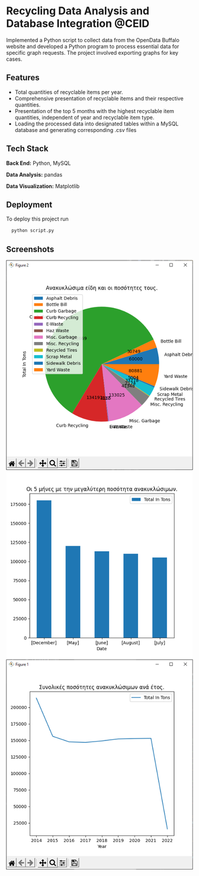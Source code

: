 
# Recycling Data Analysis and Database Integration @CEID

Implemented a Python script to collect data from the OpenData Buffalo website and developed a Python program to process essential data for specific graph requests. The project involved exporting graphs for key cases.





## Features

- Total quantities of recyclable items per year.
- Comprehensive presentation of recyclable items and their respective quantities.
- Presentation of the top 5 months with the highest recyclable item quantities, independent of year and recyclable item type.
- Loading the processed data into designated tables within a MySQL database and generating corresponding .csv files


## Tech Stack

**Back End:** Python, MySQL

**Data Analysis:** pandas

**Data Visualization:** Matplotlib


## Deployment

To deploy this project run

```bash
  python script.py
```


## Screenshots

![Recycling Types & Quantities](https://github.com/manosmin/ceid-py/blob/master/screenshots/python_4vW3PnAHn5.png)
![Top 5 Months](https://github.com/manosmin/ceid-py/blob/master/screenshots/python_azNxcpLEEZ.png)
![Total Quantities per Type](https://github.com/manosmin/ceid-py/blob/master/screenshots/python_eewDf1grbK.png)

